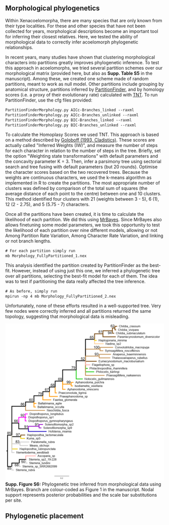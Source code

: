 ## Morphological phylogenetics
Within Xenacoelomorpha, there are many species that are only known from their type localities. For these and other species that have not been collected for years, morphological descriptions become an important tool for inferring their closest relatives. Here, we tested the ability of morphological data to correctly infer acoelomorph phylogenetic relationships.

In recent years, many studies have shown that clustering morphological characters into partitions greatly improves phylogenetic inference. To test this approach in acoelomorphs, we tried several  partition schemes over our morphological matrix (provided here, but also as **Supp. Table S5** in the manuscript). Among these, we created one scheme made of random partitions, meant to work as  null model. Other partitions include grouping by anatomical structure, partitions inferred by [PartitionFinder](https://github.com/brettc/partitionfinder/tree/master), and by homology scores (i.e. a proxy of their evolutionary rate) calculated with [TNT](https://cladistics.org/tnt/).
To run PartitionFinder, use the cfg files provided:

    PartitionFinderMorphology.py AICc-Branches_linked --raxml
    PartitionFinderMorphology.py AICc-Branches_unlinked --raxml
    PartitionFinderMorphology.py BIC-Branches_linked --raxml
    PartitionFinderMorphology.py BIC-Branches_unlinked --raxml

To calculate the Homoplasy Scores we used TNT. This approach is based on a method described by [Goloboff (1993, Cladistics)](https://onlinelibrary.wiley.com/doi/abs/10.1111/j.1096-0031.1993.tb00209.x). These scores are actually called "Inferred Weights (IW)", and measure the number of steps for each character in relation to the number of steps in the tree. Briefly, set the option "Weighting state transformations" with default parameters and the concavity parameter K = 3. Then, infer a parsimony tree using sectorial search and tree fusing with default parameters (but 20 rounds). Optimise the character scores based on the two recovered trees.
Because the weights are continuous characters, we used the k-means algorithm as implemented in R to create the partitions. The most appropriate number of clusters was defined by comparison of the total sum of squares (the average distance of each point to the centre) between  one and 10 clusters. This method identified four clusters with 21 (weights between 3 - 5), 6 (1), 12 (2 - 2.75), and 5 (5.75 - 7) characters.

Once all the partitions have been created, it is time to calculate the likelihood of each partition. We did this using [MrBayes](https://nbisweden.github.io/MrBayes/). Since MrBayes also allows finetuning some model parameters, we took this opportunity to test the likelihood of each partition over nine different models, allowing or not Among Partition Rate Variation, Among Character Rate Variation, and linking or not branch lengths.

    # For each partition simply run
    mb Morphology_FullyPartitioned_1.nex

This analysis identified the partition created by PartitionFinder as the best-fit. However, instead of using just this one, we inferred a phylogenetic tree over all partitions, selecting the best-fit model for each of them. The idea was to test if partitioning the data really affected the tree inference.

    # As before, simply run
    mpirun -np 4 mb Morphology_FullyPartitioned_2.nex

Unfortunately, none of these efforts resulted in a well-supported tree. Very few nodes were correctly inferred and all partitions returned the same topology, suggesting that morphological data is misleading.

![image](https://github.com/saabalde/2024_Acoelomorpha_phylogenomics/blob/main/04-Morphological_phylogenetics/Supplementary_Figure%20S6-Morphological_phylogeny.png)
**Supp. Figure S6:** Phylogenetic tree inferred from morphological data using MrBayes. Branch are colour-coded as Figure 1 in the manuscript. Nodal support represents posterior probabilities and the scale bar substitutions per site.

## Phylogenetic placement





